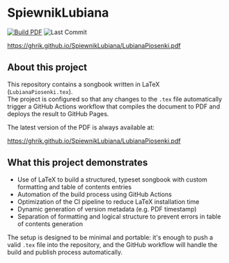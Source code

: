 # SpiewnikLubiana
[![Build PDF](https://github.com/GHRik/SpiewnikLubiana/actions/workflows/latex-pdf.yml/badge.svg)](https://github.com/GHRik/SpiewnikLubiana/actions)
![Last Commit](https://img.shields.io/github/last-commit/GHRik/SpiewnikLubiana)


https://ghrik.github.io/SpiewnikLubiana/LubianaPiosenki.pdf

## About this project

This repository contains a songbook written in LaTeX (`LubianaPiosenki.tex`).  
The project is configured so that any changes to the `.tex` file automatically trigger a GitHub Actions workflow that compiles the document to PDF and deploys the result to GitHub Pages.

The latest version of the PDF is always available at:

https://ghrik.github.io/SpiewnikLubiana/LubianaPiosenki.pdf

## What this project demonstrates

- Use of LaTeX to build a structured, typeset songbook with custom formatting and table of contents entries
- Automation of the build process using GitHub Actions
- Optimization of the CI pipeline to reduce LaTeX installation time
- Dynamic generation of version metadata (e.g. PDF timestamp)
- Separation of formatting and logical structure to prevent errors in table of contents generation

The setup is designed to be minimal and portable: it's enough to push a valid `.tex` file into the repository, and the GitHub workflow will handle the build and publish process automatically.

